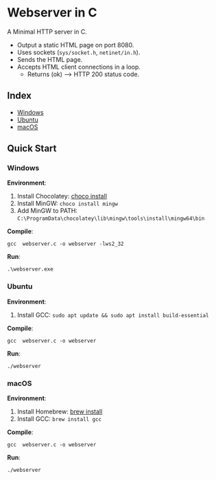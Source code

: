 # Webserver in C
A Minimal HTTP server in C. <br/>
- Output a static HTML page on port 8080. 
- Uses sockets (`sys/socket.h`, `netinet/in.h`). 
- Sends the HTML page. 
- Accepts HTML client connections in a loop.<br/> 
  - Returns (ok) --> HTTP 200 status code.

## Index
- [Windows](#windows)
- [Ubuntu](#ubuntu)
- [macOS](#macos)

## Quick Start

### Windows
**Environment**:
1. Install Chocolatey: [choco install](https://chocolatey.org/install)
2. Install MinGW: `choco install mingw`
3. Add MinGW to PATH: `C:\ProgramData\chocolatey\lib\mingw\tools\install\mingw64\bin`

**Compile**:
```
gcc  webserver.c -o webserver -lws2_32
```

**Run**:
```
.\webserver.exe
```

### Ubuntu
**Environment**:
1. Install GCC: `sudo apt update && sudo apt install build-essential`

**Compile**:
```
gcc  webserver.c -o webserver
```

**Run**:
```
./webserver
```

### macOS
**Environment**:
1. Install Homebrew: [brew install](https://brew.sh)
2. Install GCC: `brew install gcc`

**Compile**:
```
gcc  webserver.c -o webserver
```

**Run**:
```
./webserver
```